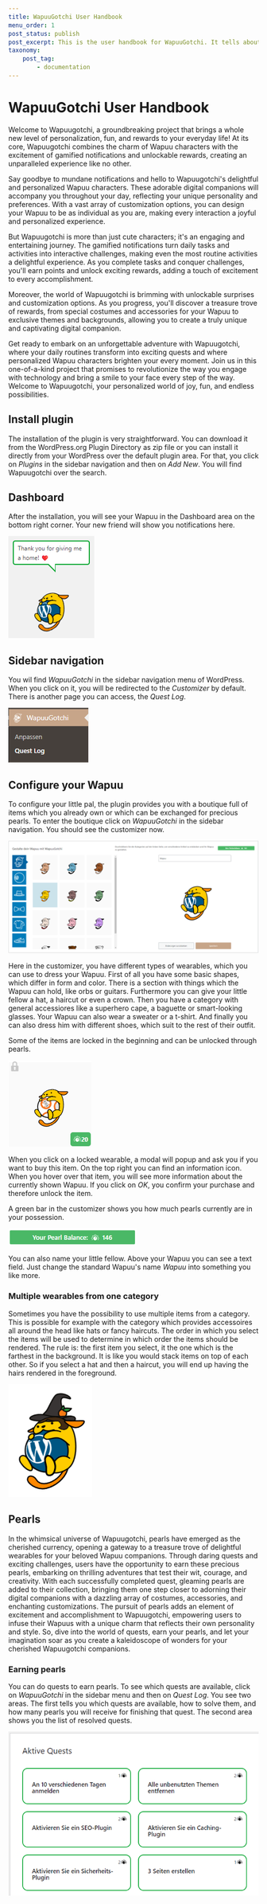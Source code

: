```yaml
---
title: WapuuGotchi User Handbook
menu_order: 1
post_status: publish
post_excerpt: This is the user handbook for WapuuGotchi. It tells about the features and usage of this project.
taxonomy:
    post_tag:
        - documentation
---
```


# WapuuGotchi User Handbook
Welcome to Wapuugotchi, a groundbreaking project that brings a whole new level of personalization, fun, and rewards to your everyday life! At its core, Wapuugotchi combines the charm of Wapuu characters with the excitement of gamified notifications and unlockable rewards, creating an unparalleled experience like no other.

Say goodbye to mundane notifications and hello to Wapuugotchi's delightful and personalized Wapuu characters. These adorable digital companions will accompany you throughout your day, reflecting your unique personality and preferences. With a vast array of customization options, you can design your Wapuu to be as individual as you are, making every interaction a joyful and personalized experience.

But Wapuugotchi is more than just cute characters; it's an engaging and entertaining journey. The gamified notifications turn daily tasks and activities into interactive challenges, making even the most routine activities a delightful experience. As you complete tasks and conquer challenges, you'll earn points and unlock exciting rewards, adding a touch of excitement to every accomplishment.

Moreover, the world of Wapuugotchi is brimming with unlockable surprises and customization options. As you progress, you'll discover a treasure trove of rewards, from special costumes and accessories for your Wapuu to exclusive themes and backgrounds, allowing you to create a truly unique and captivating digital companion.

Get ready to embark on an unforgettable adventure with Wapuugotchi, where your daily routines transform into exciting quests and where personalized Wapuu characters brighten your every moment. Join us in this one-of-a-kind project that promises to revolutionize the way you engage with technology and bring a smile to your face every step of the way. Welcome to Wapuugotchi, your personalized world of joy, fun, and endless possibilities.

## Install plugin
The installation of the plugin is very straightforward. You can download it from the WordPress.org Plugin Directory as zip file or you can install it directly from your WordPress over the default plugin area. For that, you click on *Plugins* in the sidebar navigation and then on *Add New*. You will find Wapuugotchi over the search.

## Dashboard
After the installation, you will see your Wapuu in the Dashboard area on the bottom right corner. Your new friend will show you notifications here.

![Wapuu in the dashboard](/_images/images/wapuugotchi_on_dashboard.png)

## Sidebar navigation
You wil find *WapuuGotchi* in the sidebar navigation menu of WordPress. When you click on it, you will be redirected to the *Customizer* by default. There is another page you can access, the *Quest Log*.

![Sidebar navigation options](/_images/images/sidebar_navigation.png)

## Configure your Wapuu
To configure your little pal, the plugin provides you with a boutique full of items which you already own or which can be exchanged for precious pearls. To enter the boutique click on *WapuuGotchi* in the sidebar navigation. You should see the customizer now.

![Wapuu Customizer](/_images/images/customizer.png)

Here in the customizer, you have different types of wearables, which you can use to dress your Wapuu. First of all you have some basic shapes, which differ in form and color. There is a section with things which the Wapuu can hold, like orbs or guitars. Furthermore you can give your little fellow a hat, a haircut or even a crown. Then you have a category with general accessiores like a superhero cape, a baguette or smart-looking glasses. Your Wapuu can also wear a sweater or a t-shirt. And finally you can also dress him with different shoes, which suit to the rest of their outfit.

Some of the items are locked in the beginning and can be unlocked through pearls.

![A locked item in the Customizer](/_images/images/customizer_locked_item.png)

When you click on a locked wearable, a modal will popup and ask you if you want to buy this item. On the top right you can find an information icon. When you hover over that item, you will see more information about the currently shown Wapuu. If you click on *OK*, you confirm your purchase and therefore unlock the item.

A green bar in the customizer shows you how much pearls currently are in your possession.

![Pearls balance bar in Wapuu customizer](/_images/images/pearls_balance.png)

You can also name your little fellow. Above your Wapuu you can see a text field. Just change the standard Wapuu's name *Wapuu* into something you like more.

### Multiple wearables from one category
Sometimes you have the possibility to use multiple items from a category. This is possible for example with the category which provides accessoires all around the head like hats or fancy haircuts. The order in which you select the items will be used to determine in which order the items should be rendered. The rule is: the first item you select, it the one which is the farthest in the background. It is like you would stack items on top of each other. So if you select a hat and then a haircut, you will end up having the hairs rendered in the foreground.

![Wapuu with weird looking hair in front of wizard hat](/_images/images/hairs_in_front_of_wizard_hat.png)

## Pearls
In the whimsical universe of Wapuugotchi, pearls have emerged as the cherished currency, opening a gateway to a treasure trove of delightful wearables for your beloved Wapuu companions. Through daring quests and exciting challenges, users have the opportunity to earn these precious pearls, embarking on thrilling adventures that test their wit, courage, and creativity. With each successfully completed quest, gleaming pearls are added to their collection, bringing them one step closer to adorning their digital companions with a dazzling array of costumes, accessories, and enchanting customizations. The pursuit of pearls adds an element of excitement and accomplishment to Wapuugotchi, empowering users to infuse their Wapuus with a unique charm that reflects their own personality and style. So, dive into the world of quests, earn your pearls, and let your imagination soar as you create a kaleidoscope of wonders for your cherished Wapuugotchi companions.

### Earning pearls
You can do quests to earn pearls. To see which quests are available, click on *WapuuGotchi* in the sidebar menu and then on *Quest Log*. You see two areas. The first tells you which quests are available, how to solve them, and how many pearls you will receive for finishing that quest. The second area shows you the list of resolved quests.

![Pearls balance bar in Wapuu customizer](/_images/images/active_quests.png)
